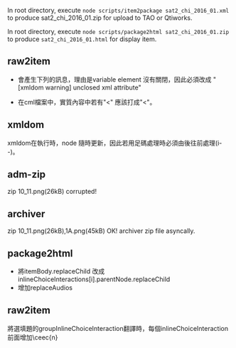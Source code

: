In root directory, execute `node scripts/item2package sat2_chi_2016_01.xml`
to produce sat2\_chi\_2016_01.zip for upload to TAO or Qtiworks.

In root directory, execute `node scripts/package2html sat2_chi_2016_01.zip`
to produce `sat2_chi_2016_01.html` for display item.

## raw2item

* <variable identifier="SCORE"> 會產生下列的訊息，理由是variable element 沒有關閉，因此必須改成<variable identifier="SCORE"/>
"[xmldom warning]        unclosed xml attribute"

* 在cml檔案中，實質內容中若有"<" 應該打成"&lt;"。

## xmldom
xmldom在執行時，node 隨時更新，因此若用足碼處理時必須由後往前處理(i--)。

## adm-zip
zip 10_11.png(26kB) corrupted!

## archiver 
zip 10_11.png(26kB),1A.png(45kB) OK!
archiver zip file asyncally.

## package2html
* 將itemBody.replaceChild 改成 inlineChoiceInteractions[i].parentNode.replaceChild
* 增加replaceAudios

## raw2item
將選填題的groupInlineChoiceInteraction翻譯時，每個inlineChoiceInteraction前面增加\ceec{n}